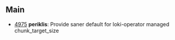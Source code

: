 ## Main

- [4975](https://github.com/grafana/loki/pull/4975) **periklis**: Provide saner default for loki-operator managed chunk_target_size
